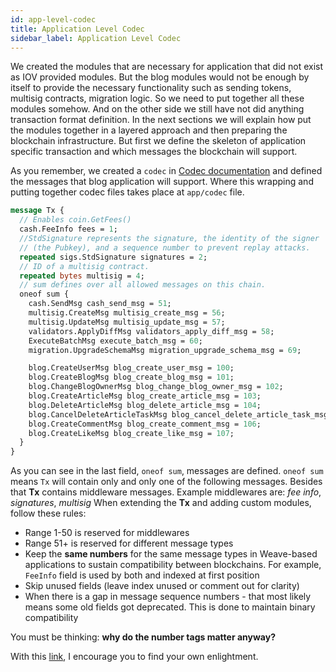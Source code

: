 ```yaml
---
id: app-level-codec
title: Application Level Codec
sidebar_label: Application Level Codec
---
```


We created the modules that are necessary for application that did not exist as IOV provided modules. But the blog modules would not be enough by itself to provide the necessary functionality such as sending tokens, multisig contracts, migration logic. So we need to put together all these modules somehow. And on the other side we still have not did anything transaction format definition. In the next sections we will explain how put the modules together in a layered approach and then preparing the blockchain infrastructure. But first we define the skeleton of application specific transaction and which messages the blockchain will support.

As you remember, we created a `codec` in [Codec documentation](weave-tutorial/codec) and defined the messages that blog application will support. Where this wrapping and putting together codec files takes place at `app/codec` file.

```protobuf
message Tx {
  // Enables coin.GetFees()
  cash.FeeInfo fees = 1;
  //StdSignature represents the signature, the identity of the signer
  // (the Pubkey), and a sequence number to prevent replay attacks.
  repeated sigs.StdSignature signatures = 2;
  // ID of a multisig contract.
  repeated bytes multisig = 4;
  // sum defines over all allowed messages on this chain.
  oneof sum {
    cash.SendMsg cash_send_msg = 51;
    multisig.CreateMsg multisig_create_msg = 56;
    multisig.UpdateMsg multisig_update_msg = 57;
    validators.ApplyDiffMsg validators_apply_diff_msg = 58;
    ExecuteBatchMsg execute_batch_msg = 60;
    migration.UpgradeSchemaMsg migration_upgrade_schema_msg = 69;

    blog.CreateUserMsg blog_create_user_msg = 100;
    blog.CreateBlogMsg blog_create_blog_msg = 101;
    blog.ChangeBlogOwnerMsg blog_change_blog_owner_msg = 102;
    blog.CreateArticleMsg blog_create_article_msg = 103;
    blog.DeleteArticleMsg blog_delete_article_msg = 104;
    blog.CancelDeleteArticleTaskMsg blog_cancel_delete_article_task_msg = 105;
    blog.CreateCommentMsg blog_create_comment_msg = 106;
    blog.CreateLikeMsg blog_create_like_msg = 107;
  }
}
```

As you can see in the last field, `oneof sum`, messages are defined. `oneof sum` means `Tx` will contain only and only one of the following messages. Besides that **Tx** contains middleware messages. Example middlewares are: *fee info*, *signatures*, *multisig*
When extending the **Tx** and adding custom modules, follow these rules:

- Range 1-50 is reserved for middlewares
- Range 51+ is reserved for different message types
- Keep the **same numbers** for the same message types in Weave-based applications to sustain compatibility between blockchains. For example, `FeeInfo` field is used by both and indexed at first position
- Skip unused fields (leave index unused or comment out for clarity)
- When there is a gap in message sequence numbers - that most likely means some old fields got deprecated. This is done to maintain binary compatibility

You must be thinking: **why do the number tags matter anyway?**

With this [link](https://developers.google.com/protocol-buffers/docs/proto3#assigning-field-numbers), I encourage you to find your own enlightment.
